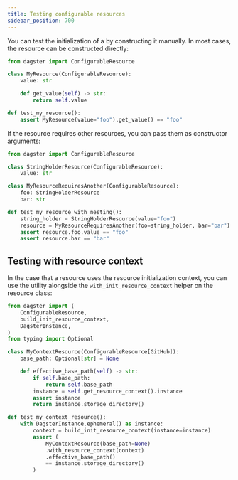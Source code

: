```yaml
---
title: Testing configurable resources
sidebar_position: 700
---
```


You can test the initialization of a <PyObject section="resources" module="dagster" object="ConfigurableResource"/> by constructing it manually. In most cases, the resource can be constructed directly:

```python file=/concepts/resources/pythonic_resources.py startafter=start_new_resource_testing endbefore=end_new_resource_testing dedent=4
from dagster import ConfigurableResource

class MyResource(ConfigurableResource):
    value: str

    def get_value(self) -> str:
        return self.value

def test_my_resource():
    assert MyResource(value="foo").get_value() == "foo"
```

If the resource requires other resources, you can pass them as constructor arguments:

```python file=/concepts/resources/pythonic_resources.py startafter=start_new_resource_testing_with_nesting endbefore=end_new_resource_testing_with_nesting dedent=4
from dagster import ConfigurableResource

class StringHolderResource(ConfigurableResource):
    value: str

class MyResourceRequiresAnother(ConfigurableResource):
    foo: StringHolderResource
    bar: str

def test_my_resource_with_nesting():
    string_holder = StringHolderResource(value="foo")
    resource = MyResourceRequiresAnother(foo=string_holder, bar="bar")
    assert resource.foo.value == "foo"
    assert resource.bar == "bar"
```

## Testing with resource context

In the case that a resource uses the resource initialization context, you can use the <PyObject section="resources" module="dagster" object="build_init_resource_context"/> utility alongside the `with_init_resource_context` helper on the resource class:

```python file=/concepts/resources/pythonic_resources.py startafter=start_new_resource_testing_with_context endbefore=end_new_resource_testing_with_context dedent=4
from dagster import (
    ConfigurableResource,
    build_init_resource_context,
    DagsterInstance,
)
from typing import Optional

class MyContextResource(ConfigurableResource[GitHub]):
    base_path: Optional[str] = None

    def effective_base_path(self) -> str:
        if self.base_path:
            return self.base_path
        instance = self.get_resource_context().instance
        assert instance
        return instance.storage_directory()

def test_my_context_resource():
    with DagsterInstance.ephemeral() as instance:
        context = build_init_resource_context(instance=instance)
        assert (
            MyContextResource(base_path=None)
            .with_resource_context(context)
            .effective_base_path()
            == instance.storage_directory()
        )
```
